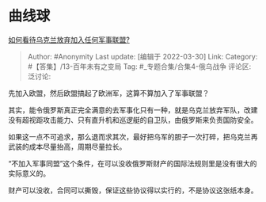 # 曲线球
[如何看待乌克兰放弃加入任何军事联盟?](https://www.zhihu.com/question/524896278/answer/2415184005)
> Author: #Anonymity
> Last update: [编辑于 2022-03-30]
> Link:
> Category: #【答集】/13-百年未有之变局
> Tag:  #_专题合集/合集4-俄乌战争
>评论区:
> 泛讨论:

先加入欧盟，然后欧盟搞起了欧洲军，这算不算加入了军事联盟？

其实，能令俄罗斯真正完全满意的去军事化只有一种，就是乌克兰放弃军队，改建没有超视距攻击能力、只有直升机和巡逻艇的自卫队，由俄罗斯来负责国防安全。

如果这一点不可追求，那么退而求其次，最好把乌军的胆子一次打碎，把乌克兰再武装的成本尽量抬高，周期尽量拉长。

“不加入军事同盟”这个条件，在可以没收俄罗斯财产的国际法规则里是没有很大的实际意义的。

财产可以没收，合同可以撕毁，保证这些协议得以实行的，不是协议这张纸本身。
